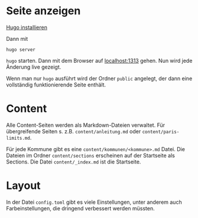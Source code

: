 # Seite anzeigen

[Hugo installieren](https://gohugo.io/)

Dann mit 

```
hugo server
```

`hugo` starten. Dann mit dem Browser auf [localhost:1313](http://localhost:1313) gehen.
Nun wird jede Änderung live gezeigt.

Wenn man nur `hugo` ausführt wird der Ordner `public` angelegt, der dann eine vollständig funktionierende Seite enthält.

# Content

Alle Content-Seiten werden als Markdown-Dateien verwaltet.
Für übergreifende Seiten s. z.B. `content/anleitung.md` oder `content/paris-limits.md`.

Für jede Kommune gibt es eine `content/kommunen/<kommune>.md` Datei.
Die Dateien im Ordner `content/sections` erscheinen auf der Startseite als Sections. Die Datei `content/_index.md` ist die Startseite.

# Layout

In der Datei `config.toml` gibt es viele Einstellungen, unter anderem auch Farbeinstellungen, die dringend verbessert werden müssten.
